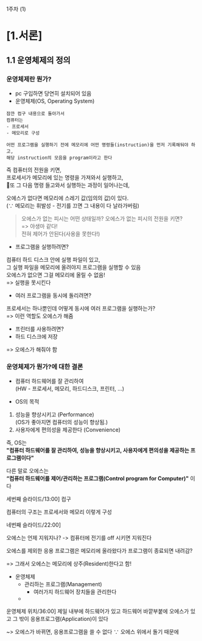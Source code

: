 1주차 (1)
# [1.서론]

## 1.1 운영체제의 정의

### 운영체제란 뭔가?   
- pc 구입하면 당연히 설치되어 있음   
- 운영체제(OS, Operating System)

```
잠깐 컴구 내용으로 돌아가서 
컴퓨터는   
- 프로세서
- 메모리로 구성 

어떤 프로그램을 실행하기 전에 메모리에 어떤 명령들(instruction)을 먼저 기록해둬야 하고,
해당 instruction의 모음을 program이라고 한다
```

즉 컴퓨터의 전원을 키면,    
프로세서가 메모리에 있는 명령을 가져와서 실행하고,   
또 그 다음 명령 들고와서 실행하는 과정이 일어나는데,   


오에스가 없다면 메모리에 스레기 값(임의의 값)이 있다.   
(∵ 메모리는 휘발성 - 전기를 끄면 그 내용이 다 날라가버림)


> 오에스가 없는 피시는 어떤 상태일까? 오에스가 없는 피시의 전원을 키면?   
=> 야생마 같다!  
전혀 제어가 안된다(사용을 못한다!)   


- 프로그램을 실행하려면?

컴퓨터 하드 디스크 안에 실행 파일이 있고,      
그 실행 파일을 메모리에 올려야지 프로그램을 실행할 수 있음    
오에스가 없으면 그걸 메모리에 올릴 수 없음!   
=> 실행을 못시킨다   

- 여러 프로그램을 동시에 돌리려면?   

프로세서는 하나뿐인데 어떻게 동시에 여러 프로그램을 실행하는가?   
=> 이런 역할도 오에스가 해줌   

- 프린터를 사용하려면?
- 하드 디스크에 저장

=> 오에스가 해줘야 함



### 운영체제가 뭔가?에 대한 결론

- 컴퓨터 하드웨어를 잘 관리하여   
(HW - 프로세서, 메모리, 하드디스크, 프린터, ...)

- OS의 목적     
1. 성능을 향상시키고 (Performance)   
(OS가 좋아지면 컴퓨터의 성능이 향상됨.)
2. 사용자에게 편의성을 제공한다 (Convenience)


즉, OS는   
**"컴퓨터 하드웨어를 잘 관리하여, 성능을 향상시키고, 사용자에게 편의성을 제공하는 프로그램이다"**   

다른 말로 오에스는   
**“컴퓨터 하드웨어를 제어/관리하는 프로그램(Control program for Computer)"** 이다



세번째 슬라이드/13:00]
컴구

컴퓨터의 구조는
프로세서와 메모리 이렇게 구성





네번째 슬라이드/22:00]



오에스는 언제 지워지나?
-> 컴퓨터에 전기를 off 시키면 지워진다

오에스를 제외한 응용 프로그램은 메모리에 올라왔다가 프로그램이 종료되면 내려감?

=> 그래서 오에스는 메모리에 상주(Resident)한다고 함!




- 운영체제
    - 관리하는 프로그램(Management)
        - 여러가지 하드웨어 장치들을 관리한다
    -  



운영체제 위치/36:00]
제일 내부에 하드웨어가 있고
하드웨어 바깥부붙에 오에스가 있고
그 밖이 응용프로그램(Application)이 있다

~> 오에스가 바뀌면, 응용프로그램을 쓸 수 없다
∵ 오에스 위에서 돌기 때문에

